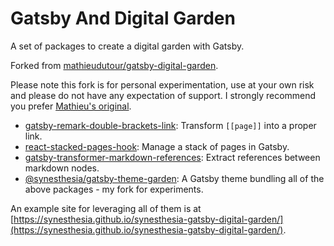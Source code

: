 # Gatsby And Digital Garden

A set of packages to create a digital garden with Gatsby.

Forked from [mathieudutour/gatsby-digital-garden](https://github.com/mathieudutour/gatsby-digital-garden).

Please note this fork is for personal experimentation, use at your own risk and please do not have any expectation of support. I strongly recommend you prefer [Mathieu's original](https://github.com/mathieudutour/gatsby-digital-garden).

- [gatsby-remark-double-brackets-link](./packages/gatsby-remark-double-brackets-link): Transform `[[page]]` into a proper link.
- [react-stacked-pages-hook](./packages/react-stacked-pages-hook): Manage a stack of pages in Gatsby.
- [gatsby-transformer-markdown-references](./packages/gatsby-transformer-markdown-references): Extract references between markdown nodes.
- [@synesthesia/gatsby-theme-garden](./packages/gatsby-theme-garden): A Gatsby theme bundling all of the above packages - my fork for experiments.

An example site for leveraging all of them is at [https://synesthesia.github.io/synesthesia-gatsby-digital-garden/](https://synesthesia.github.io/synesthesia-gatsby-digital-garden/).

